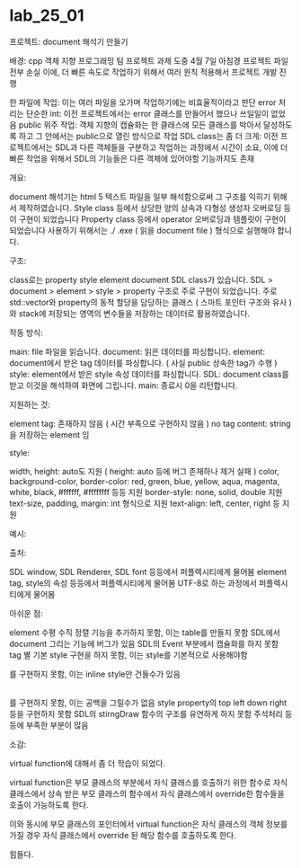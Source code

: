 # lab_25_01

프로젝트: document 해석기 만들기


배경: cpp 객체 지향  프로그래밍 팀 프로젝트 과제 도중 4월 7일 아침경 프로젝트 파일 전부 손실 이에, 더 빠른 속도로 작업하기 위해서 여러 원칙 적용해서 프로젝트 개발 진행

한 파일에 작업: 이는 여러 파일을 오가며 작업하기에는 비효율적이라고 판단
error 처리는 단순한 int: 이전 프로젝트에서는 error 클래스를 만들어서 했으나 쓰일일이 없었음
public 위주 작업: 객체 지향의 캡슐화는 한 클래스에 모든 클래스를 박아서 달성하도록 하고 그 안에서는 public으로 열린 방식으로 작업
SDL class는 좀 더 크게: 이전 프로젝트에서는 SDL과 다른 객체들을 구분하고 작업하는 과정에서 시간이 소요, 이에 더 빠른 작업을 위해서 SDL의 기능들은 다른 객체에 있어야할 기능까지도 존재


개요:

document 해석기는 html 5 텍스트 파일을 일부 해석함으로써 그 구조를 익히기 위해서 제작하였습니다. 
Style class 등에서 상당한 양의 상속과 다형성 생성자 오버로딩 등이 구현이 되었습니다
Property class 등에서 operator 오버로딩과 템플릿이 구현이 되었습니다
사용하기 위해서는 ./ .exe ( 읽을 document file ) 형식으로 실행해야 합니다.


구조:

class로는 property style element document SDL class가 있습니다.
SDL > document > element > style > property 구조로 주로 구현이 되었습니다.
주로 std::vector와 property의 동적 할당을 담당하는 클래스 ( 스마트 포인터 구조와 유사 ) 와 stack에 저장되는 영역의 변수들을 저장하는 데이터로 활용하였습니다.

작동 방식:

main: file 파일을 읽습니다.
document: 읽은 데이터를 파싱합니다.
element: document에서 받은 tag 데이터를 파싱합니다. ( 사실 public 상속한 tag가 수행 )
style: element에서 받은 style 속성 데이터를 파싱합니다.
SDL: document class를 받고 이것을 해석하여 화면에 그립니다.
main: 종료시 0을 리턴합니다.


지원하는 것:

element tag: 존재하지 않음 ( 시간 부족으로 구현하지 않음 )
no tag content: string을 저장하는 element 임

style:

width, height: auto도 지원 ( height: auto 등에 버그 존재하나 제거 실패 )
color, background-color, border-color: 
red, green, blue, yellow, aqua, magenta, white, black, #ffffff, #ffffffff 등등 지원
border-style: none, solid, double 지원
text-size, padding, margin: int 형식으로 지원
text-align: left, center, right 등 지원


예시:




출처:

SDL window, SDL Renderer, SDL font 등등에서 퍼플렉시티에게 물어봄
element tag, style의 속성 등등에서 퍼플렉시티에게 물어봄
UTF-8로 하는 과정에서 퍼플렉시티에게 물어봄


아쉬운 점:

element 수평 수직 정렬 기능을 추가하지 못함, 이는 table를 만들지 못함
SDL에서 document 그리는 기능에 버그가 있음
SDL의 Event 부분에서 캡슐화를 하지 못함
tag 별 기본 style 구현을 하지 못함, 이는 style를 기본적으로 사용해야함
<style></style>를 구현하지 못함, 이는 inline style만 건들수가 있음
<br>를 구현하지 못함, 이는 공백을 그릴수가 없음
style property의 top left down right 등을 구현하지 못함
SDL의 stirngDraw 함수의 구조를 유연하게 하지 못함
주석처리 등등에 부족한 부분이 많음


소감:


virtual function에 대해서 좀 더 학습이 되었다.

virtual function은 부모 클래스의 부분에서 자식 클래스를 호출하기 위한 함수로 자식 클래스에서 상속 받은 부모 클래스의 함수에서 자식 클래스에서 override한 함수들을 호출이 가능하도록 한다.

이와 동시에 부모 클래스의 포인터에서 virtual function은 자식 클래스의 객체 정보를 가질 경우 자식 클래스에서 override 된 해당 함수를 호출하도록 한다.

힘들다.




